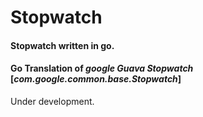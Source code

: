# Stopwatch
#### Stopwatch written in go. 
#### Go Translation of *google Guava Stopwatch* [*com.google.common.base.Stopwatch*]

Under development.


